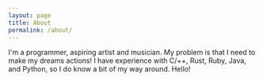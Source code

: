 ```yaml
---
layout: page
title: About
permalink: /about/
---
```

I'm a programmer, aspiring artist and musician. My problem is that I need to make my dreams
actions! I have experience with C/++, Rust, Ruby, Java, and Python, so I do know a bit
of my way around. Hello!
